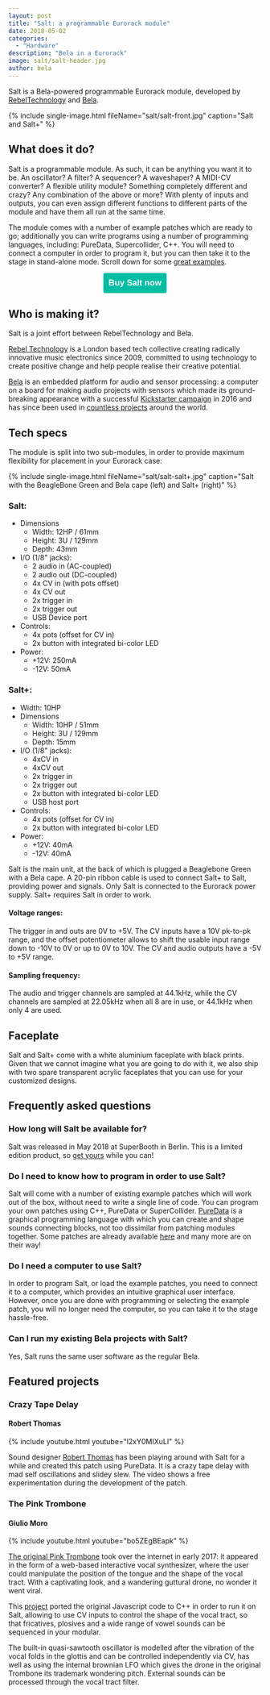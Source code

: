 ```yaml
---
layout: post
title: "Salt: a programmable Eurorack module"
date: 2018-05-02
categories:
  - "Hardware"
description: "Bela in a Eurorack"
image: salt/salt-header.jpg
author: bela
---
```


Salt is a Bela-powered programmable Eurorack module, developed by [RebelTechnology](https://rebeltech.org) and [Bela](https://bela.io).

{% include single-image.html fileName="salt/salt-front.jpg" caption="Salt and Salt+" %}

## What does it do?

Salt is a programmable module. As such, it can be anything you want it to be. An oscillator? A filter? A sequencer? A waveshaper? A MIDI-CV converter? A flexible utility module? Something completely different and crazy? Any combination of the above or more?
With plenty of inputs and outputs, you can even assign different functions to different parts of the module and have them all run at the same time.

The module comes with a number of example patches which are ready to go; additionally you can write programs using a number of programming languages, including: PureData, Supercollider, C++.
You will need to connect a computer in order to program it, but you can then take it to the stage in stand-alone mode. Scroll down for some [great examples](#featured-projects).

<div style="text-align: center; margin-bottom: 10px;"><a href="https://shop.bela.io/salt" name="Buy Salt now"><button name="button" style="font-size: larger; font-weight: bold; cursor: pointer; color: #ffffff; padding: 10px; background-color: #00bea4; border-radius: 4px; border: 4px #00bea4;">Buy Salt now</button></a></div>

## Who is making it?

Salt is a joint effort between RebelTechnology and Bela.

[Rebel Technology](https://www.rebeltech.org) is a London based tech collective creating radically innovative music electronics since 2009, committed to using technology to create positive change and help people realise their creative potential.

[Bela](https://bela.io) is an embedded platform for audio and sensor processing: a computer on a board for making audio projects with sensors which made its ground-breaking appearance with a successful [Kickstarter campaign](https://www.kickstarter.com/projects/423153472/bela-an-embedded-platform-for-low-latency-interact) in 2016 and has since been used in [countless projects](https://blog.bela.io) around the world.

## Tech specs

The module is split into two sub-modules, in order to provide maximum flexibility for placement in your Eurorack case:

{% include single-image.html fileName="salt/salt-salt+.jpg" caption="Salt with the BeagleBone Green and Bela cape (left) and Salt+ (right)" %}

### Salt:

* Dimensions 
	* Width: 12HP / 61mm
	* Height: 3U / 129mm
	* Depth: 43mm
* I/O (1/8" jacks):
	* 2 audio in (AC-coupled)
	* 2 audio out (DC-coupled)
	* 4x CV in (with pots offset)
	* 4x CV out
	* 2x trigger in
	* 2x trigger out
	* USB Device port
* Controls:
	* 4x pots (offset for CV in)
	* 2x button with integrated bi-color LED
* Power:
	* +12V: 250mA
	* -12V: 50mA

### Salt+:

* Width: 10HP
* Dimensions 
	* Width: 10HP / 51mm
	* Height: 3U / 129mm
	* Depth: 15mm
* I/O (1/8" jacks):
	* 4xCV in
	* 4xCV out
	* 2x trigger in
	* 2x trigger out
	* 2x button with integrated bi-color LED
	* USB host port
* Controls:
	* 4x pots (offset for CV in)
	* 2x button with integrated bi-color LED
* Power:
	* +12V: 40mA
	* -12V: 40mA

Salt is the main unit, at the back of which is plugged a Beaglebone Green with a Bela cape. A 20-pin ribbon cable is used to connect Salt+ to Salt, providing power and signals. Only Salt is connected to the Eurorack power supply. Salt+ requires Salt in order to work.

#### Voltage ranges:

The trigger in and outs are 0V to +5V.
The CV inputs have a 10V pk-to-pk range, and the offset potentiometer allows to shift the usable input range down to -10V to 0V or up to 0V to 10V.
The CV and audio outputs have a -5V to +5V range.

#### Sampling frequency:

The audio and trigger channels are sampled at 44.1kHz, while the CV channels are sampled at 22.05kHz when all 8 are in use, or 44.1kHz when only 4 are used.

## Faceplate

Salt and Salt+ come with a white aluminium faceplate with black prints. Given that we cannot imagine what you are going to do with it, we also ship with two spare transparent acrylic faceplates that you can use for your customized designs.

## Frequently asked questions

### How long will Salt be available for?

Salt was released in May 2018 at SuperBooth in Berlin. This is a limited edition product, so [get yours](https://shop.bela.io/salt) while you can!

### Do I need to know how to program in order to use Salt?

Salt will come with a number of existing example patches which will work out of the box, without need to write a single line of code. You can program your own patches using C++, PureData or SuperCollider. [PureData](http://puredata.info) is a graphical programming language with which you can create and shape sounds connecting blocks, not too dissimilar from patching modules together. Some patches are already available [here](https://github.com/BelaPlatform/Bela/tree/dev-modular/examples/13-Salt) and many more are on their way!

### Do I need a computer to use Salt?

In order to program Salt, or load the example patches, you need to connect it to a computer, which provides an intuitive graphical user interface. However, once you are done with programming or selecting the example patch, you will no longer need the computer, so you can take it to the stage hassle-free.

### Can I run my existing Bela projects with Salt?

Yes, Salt runs the same user software as the regular Bela.

<a name="featured-projects"></a>

## Featured projects

### Crazy Tape Delay

#### Robert Thomas

{% include youtube.html youtube="l2xY0MIXuLI" %}

Sound designer [Robert Thomas](https://twitter.com/robertthomassnd) has been playing around with Salt for a while and created this patch using PureData. It is a crazy tape delay with mad self oscillations and slidey slew. The video shows a free experimentation during the development of the patch.

### The Pink Trombone

#### Giulio Moro

{% include youtube.html youtube="bo5ZEgBEapk" %}

[The original Pink Trombone](http://dood.al/pinktrombone/) took over the internet in early 2017: it appeared in the form of a web-based interactive vocal synthesizer, where the user could manipulate the position of the tongue and the shape of the vocal tract. With a captivating look, and a wandering guttural drone, no wonder it went viral.

This [project](https://github.com/giuliomoro/pink-trombone) ported the original Javascript code to C++ in order to run it on Salt, allowing to use CV inputs to control the shape of the vocal tract, so that fricatives, plosives and a wide range of vowel sounds can be sequenced in your modular.

The built-in quasi-sawtooth oscillator is modelled after the vibration of the vocal folds in the glottis and can be controlled independently via CV, has well as using the internal brownian LFO which gives the drone in the original Trombone its trademark wondering pitch. External sounds can be processed through the vocal tract filter.

